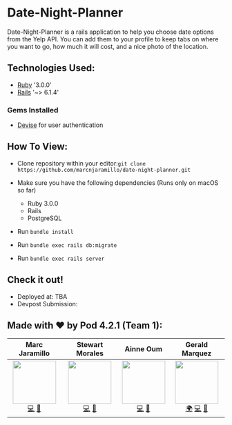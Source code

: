 # Date-Night-Planner

Date-Night-Planner is a rails application to help you choose date options from the Yelp API. You can add them to your profile to keep tabs on where you want to go, how much it will cost, and a nice photo of the location.

## Technologies Used:
- [Ruby](https://www.ruby-lang.org/en/news/2020/12/25/ruby-3-0-0-released/) '3.0.0'
- [Rails](https://rubyonrails.org/) '~> 6.1.4'
### Gems Installed
- [Devise](https://rubygems.org/gems/devise/versions/4.2.0) for user authentication

## How To View:
- Clone repository within your editor:`git clone https://github.com/marcnjaramillo/date-night-planner.git`

- Make sure you have the following dependencies (Runs only on macOS so far)
  - Ruby 3.0.0
  - Rails
  - PostgreSQL

- Run `bundle install`

- Run `bundle exec rails db:migrate`

- Run `bundle exec rails server`

## Check it out!
- Deployed at: TBA
- Devpost Submission: 

## Made with ❤️ by Pod 4.2.1 (Team 1):
| Marc Jaramillo | Stewart Morales | Ainne Oum | Gerald Marquez |
| :----: | :---: | :---: | :---: |
| [<img src="https://avatars.githubusercontent.com/u/18270672?v=4" width="100px;"/>](https://github.com/marcnjaramillo)<br /> [💻](https://github.com/marcnjaramillo) [🤝](https://www.linkedin.com/in/marc-jaramillo/) | [<img src="https://avatars.githubusercontent.com/u/68972854?v=4" width="100px;"/>](#)<br /> [💻](https://github.com/stewartm12) [🤝](https://www.linkedin.com/in/stewart-m-44508a136/) | [<img src="https://avatars.githubusercontent.com/u/38201574?v=4" width="100px;"/>](https://github.com/ainneo)<br /> [💻](https://github.com/ainneo) [🤝](https://www.linkedin.com/in/ainneoum/) | [<img src="https://avatars.githubusercontent.com/u/53912864?v=4" width="100px;"/>](https://github.com/gprmarquez)<br /> [🌍](https://gprmarquez.github.io/) [💻](https://github.com/gprmarquez) [🤝](https://www.linkedin.com/in/gerald-marquez/) |
